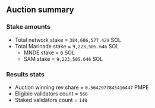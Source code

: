 ## Auction summary

### Stake amounts
- Total network stake = `384,606,577.429` SOL
- Total Marinade stake = `9,223,505.646` SOL
  - MNDE stake = `0` SOL
  - SAM stake = `9,223,505.646` SOL

### Results stats
- Auction winning rev share = `0.5642977845416447` PMPE
- Eligible validators count = `566`
- Staked validators count = `148`
